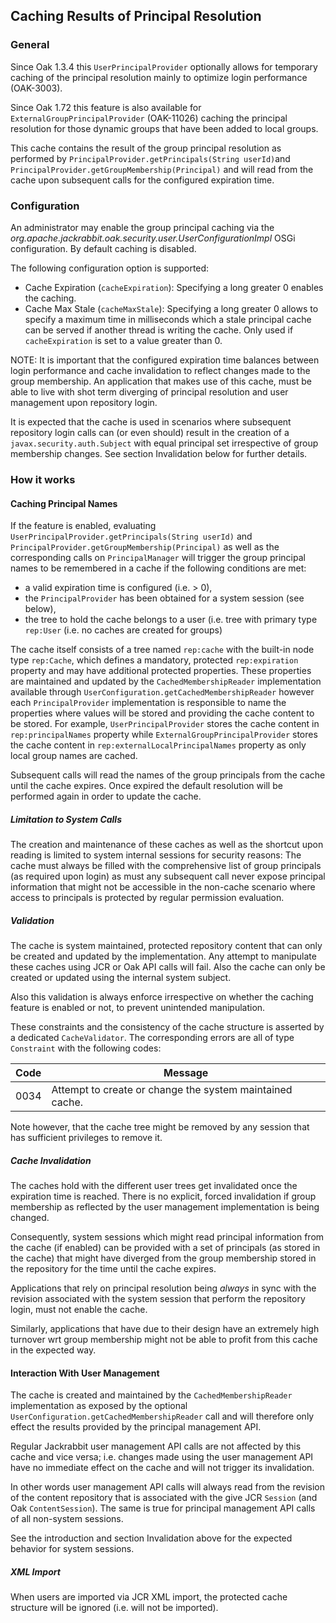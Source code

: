 <!--
   Licensed to the Apache Software Foundation (ASF) under one or more
   contributor license agreements.  See the NOTICE file distributed with
   this work for additional information regarding copyright ownership.
   The ASF licenses this file to You under the Apache License, Version 2.0
   (the "License"); you may not use this file except in compliance with
   the License.  You may obtain a copy of the License at

       http://www.apache.org/licenses/LICENSE-2.0

   Unless required by applicable law or agreed to in writing, software
   distributed under the License is distributed on an "AS IS" BASIS,
   WITHOUT WARRANTIES OR CONDITIONS OF ANY KIND, either express or implied.
   See the License for the specific language governing permissions and
   limitations under the License.
-->

Caching Results of Principal Resolution
--------------------------------------------------------------------------------

### General

Since Oak 1.3.4 this `UserPrincipalProvider` optionally allows for temporary
caching of the principal resolution mainly to optimize login performance (OAK-3003). 

Since Oak 1.72 this
feature is also available for `ExternalGroupPrincipalProvider` (OAK-11026) caching the principal resolution for
those dynamic groups that have been added to local groups.

This cache contains the result of the group principal resolution as performed by
`PrincipalProvider.getPrincipals(String userId)`and `PrincipalProvider.getGroupMembership(Principal)`
and will read from the cache upon subsequent calls for the configured expiration
time.

### Configuration

An administrator may enable the group principal caching via the
_org.apache.jackrabbit.oak.security.user.UserConfigurationImpl_
OSGi configuration. By default caching is disabled.

The following configuration option is supported:

- Cache Expiration (`cacheExpiration`): Specifying a long greater 0 enables the
  caching.
- Cache Max Stale (`cacheMaxStale`): Specifying a long greater 0 allows to
  specify a maximum time in milliseconds which a stale principal cache can be served if another thread is writing the
  cache. Only used if `cacheExpiration` is set to a value greater than 0.

NOTE: It is important that the configured expiration time balances between login
performance and cache invalidation to reflect changes made to the group membership.
An application that makes use of this cache, must be able to live with shot term
diverging of principal resolution and user management upon repository login.

It is expected that the cache is used in scenarios where subsequent repository
login calls can (or even should) result in the creation of a `javax.security.auth.Subject`
with equal principal set irrespective of group membership changes.
See section Invalidation below for further details.


### How it works

#### Caching Principal Names

If the feature is enabled, evaluating `UserPrincipalProvider.getPrincipals(String userId)`
and `PrincipalProvider.getGroupMembership(Principal)` as well as the corresponding
calls on `PrincipalManager` will trigger the group principal names to be remembered
in a cache if the following conditions are met:

- a valid expiration time is configured (i.e. > 0),
- the `PrincipalProvider` has been obtained for a system session (see below),
- the tree to hold the cache belongs to a user (i.e. tree with primary type
  `rep:User` (i.e. no caches are created for groups)

The cache itself consists of a tree named `rep:cache` with the built-in node type
`rep:Cache`, which defines a mandatory, protected `rep:expiration` property and
may have additional protected properties. These properties are maintained and
updated by the `CachedMembershipReader` implementation available through `UserConfiguration.getCachedMembershipReader`
however each `PrincipalProvider` implementation is responsible to name the properties where values will be stored
and providing the cache content to be stored. For example, `UserPrincipalProvider` stores the cache content in `rep:principalNames` 
property while `ExternalGroupPrincipalProvider` stores the cache content in `rep:externalLocalPrincipalNames` property as only
local group names are cached.

Subsequent calls will read the names of the group principals from the cache until
the cache expires. Once expired the default resolution will be performed again in
order to update the cache.

##### Limitation to System Calls

The creation and maintenance of these caches as well as the shortcut upon reading
is limited to system internal sessions for security reasons: The cache must always
be filled with the comprehensive list of group principals (as required upon login)
as must any subsequent call never expose principal information that might not
be accessible in the non-cache scenario where access to principals is protected
by regular permission evaluation.

<a name="validation"></a>
##### Validation

The cache is system maintained, protected repository content that can only
be created and updated by the implementation. Any attempt to manipulate these
caches using JCR or Oak API calls will fail. Also the cache can only be created
or updated using the internal system subject.

Also this validation is always enforce irrespective on whether the caching
feature is enabled or not, to prevent unintended manipulation.

These constraints and the consistency of the cache structure is asserted by a
dedicated `CacheValidator`. The corresponding errors are all of type `Constraint`
with the following codes:

| Code              | Message                                                  |
|-------------------|----------------------------------------------------------|
| 0034              | Attempt to create or change the system maintained cache. |

Note however, that the cache tree might be removed by any session that has
sufficient privileges to remove it.


##### Cache Invalidation

The caches hold with the different user trees get invalidated once the expiration
time is reached. There is no explicit, forced invalidation if group membership
as reflected by the user management implementation is being changed.

Consequently, system sessions which might read principal information from the cache
(if enabled) can be provided with a set of principals (as stored in the cache)
that might have diverged from the group membership stored in the repository
for the time until the cache expires.

Applications that rely on principal resolution being _always_ in sync with the
revision associated with the system session that perform the repository login,
must not enable the cache.

Similarly, applications that have due to their design have an extremely high
turnover wrt group membership might not be able to profit from this cache in
the expected way.


#### Interaction With User Management

The cache is created and maintained by the `CachedMembershipReader` implementation as
exposed by the optional `UserConfiguration.getCachedMembershipReader` call and
will therefore only effect the results provided by the principal management API.

Regular Jackrabbit user management API calls are not affected by this cache and
vice versa; i.e. changes made using the user management API have no immediate
effect on the cache and will not trigger its invalidation.

In other words user management API calls will always read from the revision of the
content repository that is associated with the give JCR `Session` (and Oak
`ContentSession`). The same is true for principal management API calls of all
non-system sessions.

See the introduction and section Invalidation above for the expected behavior
for system sessions.

##### XML Import

When users are imported via JCR XML import, the protected cache structure will
be ignored (i.e. will not be imported).
